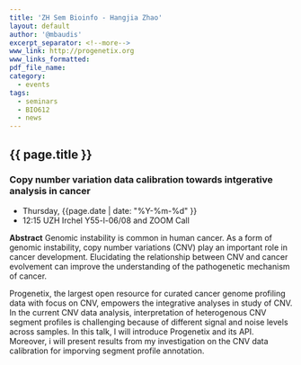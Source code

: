 ```yaml
---
title: 'ZH Sem Bioinfo - Hangjia Zhao'
layout: default
author: '@mbaudis'
excerpt_separator: <!--more-->
www_link: http://progenetix.org
www_links_formatted:
pdf_file_name:
category:
  - events
tags:
  - seminars
  - BIO612
  - news
---
```


## {{ page.title }}
### Copy number variation data calibration towards intgerative analysis in cancer

* Thursday, {{page.date | date: "%Y-%m-%d" }}
* 12:15 UZH Irchel Y55-l-06/08 and ZOOM Call

**Abstract** Genomic instability is common in human cancer. As a form of genomic instability, copy number variations (CNV) play an important role in cancer development. Elucidating the relationship between CNV and cancer evolvement can improve the understanding of the pathogenetic mechanism of cancer.

<!--more-->

 Progenetix, the largest open resource for curated cancer genome profiling data with focus on CNV, empowers the integrative analyses in study of CNV. In the current CNV data analysis, interpretation of heterogenous CNV segment profiles is challenging because of different signal and noise levels across samples. In this talk, I will introduce Progenetix and its API. Moreover, i will present results from my investigation on the CNV data calibration for imporving segment profile annotation.